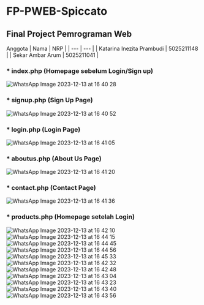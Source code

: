 # FP-PWEB-Spiccato
## Final Project Pemrograman Web 

Anggota
| Nama | NRP |
| --- | --- |
| Katarina Inezita Prambudi | 5025211148 |
| Sekar Ambar Arum | 5025211041 |

### * index.php (Homepage sebelum Login/Sign up)
![WhatsApp Image 2023-12-13 at 16 40 28](https://github.com/katarinainezita/FP-PWEB-Spiccato/assets/90591077/7c9ba036-598b-4542-a5d2-24ce6babac79)

### * signup.php (Sign Up Page)
![WhatsApp Image 2023-12-13 at 16 40 52](https://github.com/katarinainezita/FP-PWEB-Spiccato/assets/90591077/471a3ebb-9e5d-46c5-8d18-66a9ff6a8013)

### * login.php (Login Page)
![WhatsApp Image 2023-12-13 at 16 41 05](https://github.com/katarinainezita/FP-PWEB-Spiccato/assets/90591077/e85565f3-147a-4bf4-9d5f-63faeeb05e33)

### * aboutus.php (About Us Page)
![WhatsApp Image 2023-12-13 at 16 41 20](https://github.com/katarinainezita/FP-PWEB-Spiccato/assets/90591077/5eba2fb8-4303-4163-bb94-ba4e7ebbd123)

### * contact.php (Contact Page)
![WhatsApp Image 2023-12-13 at 16 41 36](https://github.com/katarinainezita/FP-PWEB-Spiccato/assets/90591077/cca3681a-f8a7-485a-ad26-2bbd52388746)

### * products.php (Homepage setelah Login)
![WhatsApp Image 2023-12-13 at 16 42 10](https://github.com/katarinainezita/FP-PWEB-Spiccato/assets/90591077/1d492bcb-fc88-46d5-8c4f-69bc262187e2)
![WhatsApp Image 2023-12-13 at 16 44 15](https://github.com/katarinainezita/FP-PWEB-Spiccato/assets/90591077/bee40b12-a3e4-4d9b-aa59-bb2e35692d87)
![WhatsApp Image 2023-12-13 at 16 44 45](https://github.com/katarinainezita/FP-PWEB-Spiccato/assets/90591077/f3b4c3d5-6f40-4991-be83-d5fa8bab2f78)
![WhatsApp Image 2023-12-13 at 16 44 56](https://github.com/katarinainezita/FP-PWEB-Spiccato/assets/90591077/30357629-2b64-4378-8bc0-6147a090720e)
![WhatsApp Image 2023-12-13 at 16 45 33](https://github.com/katarinainezita/FP-PWEB-Spiccato/assets/90591077/b813adaf-f4e1-4cb3-80e7-fcbe0fd071c4)
![WhatsApp Image 2023-12-13 at 16 42 32](https://github.com/katarinainezita/FP-PWEB-Spiccato/assets/90591077/dba1ca6a-4ff5-4d2c-974b-6996822a13b8)
![WhatsApp Image 2023-12-13 at 16 42 48](https://github.com/katarinainezita/FP-PWEB-Spiccato/assets/90591077/8c4efdbc-5dd0-45f0-ad81-c3f301ce1b6f)
![WhatsApp Image 2023-12-13 at 16 43 04](https://github.com/katarinainezita/FP-PWEB-Spiccato/assets/90591077/2029b729-f3ec-43ec-b9da-c7103db65610)
![WhatsApp Image 2023-12-13 at 16 43 23](https://github.com/katarinainezita/FP-PWEB-Spiccato/assets/90591077/88c0dd92-d3c2-49d3-905c-79bcb9416aec)
![WhatsApp Image 2023-12-13 at 16 43 40](https://github.com/katarinainezita/FP-PWEB-Spiccato/assets/90591077/6500eb0a-0d56-4c17-9454-35f31f978786)
![WhatsApp Image 2023-12-13 at 16 43 56](https://github.com/katarinainezita/FP-PWEB-Spiccato/assets/90591077/570c423c-61e8-4805-bf4b-f05b431fda3e)
